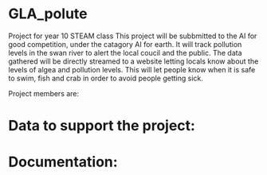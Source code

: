 # GLA_polute

Project for year 10 STEAM class
This project will be subbmitted to the AI for good competition, under the catagory AI for earth. 
It will track pollution levels in the swan river to alert the local coucil and the public. The data gathered will be directly streamed to a website letting locals know about the levels of algea and pollution levels. This will let people know when it is safe to swim, fish and crab in order to avoid people getting sick.

Project members are:

# Data to support the project:

# Documentation:

